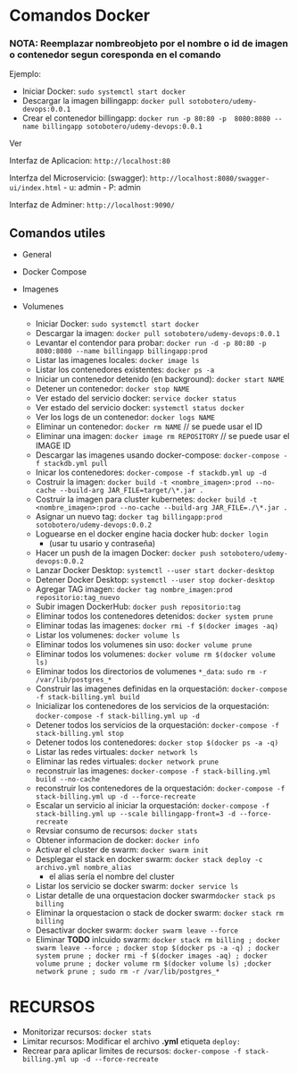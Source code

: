 # Comandos Docker

### NOTA: Reemplazar nombreobjeto por el nombre o id de imagen o contenedor segun coresponda en el comando

Ejemplo:

- Iniciar Docker: `sudo systemctl start docker`
- Descargar la imagen billingapp: `docker pull sotobotero/udemy-devops:0.0.1`
- Crear el contenedor billingapp: `docker run -p 80:80 -p  8080:8080 --name billingapp sotobotero/udemy-devops:0.0.1`

Ver

Interfaz de Aplicacion: `http://localhost:80`

Interfza del Microservicio: (swagger): `http://localhost:8080/swagger-ui/index.html`
    - u: admin
    - P: admin

Interfaz de Adminer: `http://localhost:9090/`

## Comandos utiles

- General
- Docker Compose
- Imagenes
- Volumenes

  - Iniciar Docker: `sudo systemctl start docker`
  - Descargar la imagen: `docker pull sotobotero/udemy-devops:0.0.1`
  - Levantar el contendor para probar: `docker run -d -p 80:80 -p  8080:8080 --name billingapp billingapp:prod`
  - Listar las imagenes locales: `docker image ls`
  - Listar los contenedores existentes: `docker ps -a`
  - Iniciar un contenedor detenido (en background): `docker start NAME`
  - Detener un contenedor: `docker stop NAME`
  - Ver estado del servicio docker: `service docker status`
  - Ver estado del servicio docker: `systemctl status docker`
  - Ver los logs de un contenedor: `docker logs NAME`
  - Eliminar un contenedor: `docker rm NAME` // se puede usar el ID
  - Eliminar una imagen: `docker image rm REPOSITORY` // se puede usar el IMAGE ID
  - Descargar las imagenes usando docker-compose: `docker-compose -f stackdb.yml pull`
  - Inicar los contenedores: `docker-compose -f stackdb.yml up -d`
  - Costruir la imagen: `docker build -t <nombre_imagen>:prod --no-cache --build-arg JAR_FILE=target/\*.jar .`
  - Costruir la imagen para cluster kubernetes: `docker build -t <nombre_imagen>:prod --no-cache --build-arg JAR_FILE=./\*.jar .`
  - Asignar un nuevo tag: `docker tag billingapp:prod sotobotero/udemy-devops:0.0.2`
  - Loguearse en el docker engine hacia docker hub: `docker login`
    - (usar tu usario y contraseña)
  - Hacer un push de la imagen Docker: `docker push sotobotero/udemy-devops:0.0.2`
  - Lanzar Docker Desktop: `systemctl --user start docker-desktop`
  - Detener Docker Desktop: `systemctl --user stop docker-desktop`
  - Agregar TAG imagen: `docker tag nombre_imagen:prod repositorio:tag_nuevo`
  - Subir imagen DockerHub: `docker push repositorio:tag`
  - Eliminar todos los contenedores detenidos: `docker system prune`
  - Eliminar todas las imagenes: `docker rmi -f $(docker images -aq)`
  - Listar los volumenes: `docker volume ls`
  - Eliminar todos los volumenes sin uso: `docker volume prune`
  - Eliminar todos los volumenes: `docker volume rm $(docker volume ls)`
  - Eliminar todos los directorios de volumenes `*_data`: `sudo rm -r /var/lib/postgres_*`
  - Construir las imagenes definidas en la orquestación: `docker-compose -f stack-billing.yml build`
  - Inicializar los contenedores de los servicios de la orquestación: `docker-compose -f stack-billing.yml up -d`
  - Detener todos los servicios de la orquestación: `docker-compose -f stack-billing.yml stop`
  - Detener todos los contenedores: `docker stop $(docker ps -a -q)`
  - Listar las redes virtuales: `docker network ls`
  - Eliminar las redes virtuales: `docker network prune`
  - reconstruir las imagenes: `docker-compose -f stack-billing.yml build --no-cache`
  - reconstruir los contenedores de la orquestación: `docker-compose -f stack-billing.yml up -d --force-recreate`
  - Escalar un servicio al iniciar la orquestación: `docker-compose -f stack-billing.yml up --scale billingapp-front=3 -d --force-recreate`
  - Revsiar consumo de recursos: `docker stats`
  - Obtener informacion de docker: `docker info`
  - Activar el cluster de swarm: `docker swarm init`
  - Desplegar el stack en docker swarm: `docker stack deploy -c archivo.yml nombre_alias`
    - el alias sería el nombre del cluster
  - Listar los servicio se docker swarm: `docker service ls`
  - Listar detalle de una orquestacion docker swarm`docker stack ps billing`
  - Eliminar la orquestacion o stack de docker swarm: `docker stack rm billing`
  - Desactivar docker swarm: `docker swarm leave --force`
  - Eliminar **TODO** inlcuido swarm: `docker stack rm billing ; docker swarm leave --force ; docker stop $(docker ps -a -q) ; docker system prune ; docker rmi -f $(docker images -aq) ; docker volume prune ; docker volume rm $(docker volume ls) ;docker network prune ; sudo rm -r /var/lib/postgres_*`

# RECURSOS

- Monitorizar recursos: `docker stats`
- Limitar recursos: Modificar el archivo **.yml** etiqueta `deploy:`
- Recrear para aplicar limites de recursos: `docker-compose -f stack-billing.yml up -d --force-recreate`